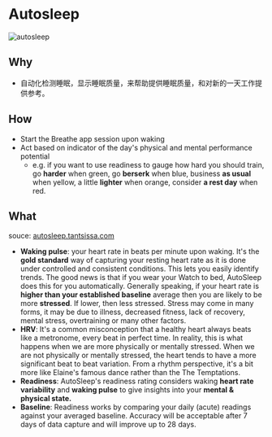 # Autosleep

![autosleep](https://i.imgur.com/r6Kgwv9.png)

## Why 

* 自动化检测睡眠，显示睡眠质量，来帮助提供睡眠质量，和对新的一天工作提供参考。

## How 

* Start the Breathe app session upon waking
* Act based on indicator of the day's physical and mental performance potential
	* e.g. if you want to use readiness to gauge how hard you should train, go **harder** when green, go **berserk** when blue, business **as usual** when yellow, a little **lighter** when orange, consider **a rest day** when red.
 


## What

souce: [autosleep.tantsissa.com](http://autosleep.tantsissa.com/readiness#TOC-Readiness)


* **Waking pulse**: your heart rate in beats per minute upon waking.  It's the **gold standard** way of capturing your resting heart rate as it is done under controlled and consistent conditions. This lets you easily identify trends. The good news is that if you wear your Watch to bed, AutoSleep does this for you automatically. Generally speaking, if your heart rate is **higher than your established baseline** average then you are likely to be more **stressed**. If lower, then less stressed. Stress may come in many forms, it may be due to illness, decreased fitness, lack of recovery, mental stress, overtraining or many other factors.  
* **HRV**: It's a common misconception that a healthy heart always beats like a metronome, every beat in perfect time. In reality, this is what happens when we are more physically or mentally stressed. When we are not physically or mentally stressed, the heart tends to have a more significant beat to beat variation. From a rhythm perspective, it's a bit more like Elaine's famous dance rather than the The Temptations. 
* **Readiness**: AutoSleep's readiness rating considers waking **heart rate variability** and **waking pulse** to give insights into your **mental & physical state.** 
* **Baseline**: Readiness works by comparing your daily (acute) readings against your averaged baseline. Accuracy will be acceptable after 7 days of data capture and will improve up to 28 days. 
